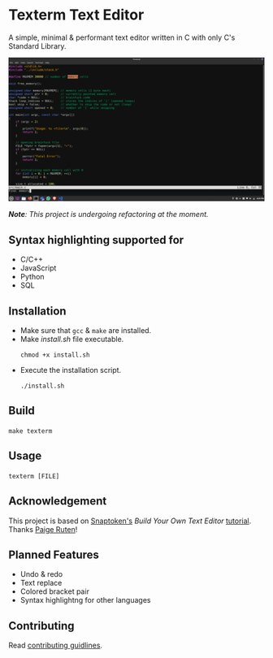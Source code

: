 # Texterm Text Editor

A simple, minimal & performant text editor written in C with only C's Standard Library.

![Screenshot](./img/ss.png)

_**Note**: This project is undergoing refactoring at the moment._

## Syntax highlighting supported for

- C/C++
- JavaScript
- Python
- SQL

## Installation

- Make sure that `gcc` & `make` are installed.
- Make _install.sh_ file executable.
  ```
  chmod +x install.sh
  ```
- Execute the installation script.
  ```
  ./install.sh
  ```

## Build

`make texterm`

## Usage

`texterm [FILE]`

## Acknowledgement

This project is based on [Snaptoken's](https://github.com/snaptoken) _Build Your Own Text Editor_ [tutorial](https://viewsourcecode.org/snaptoken/kilo/). Thanks [Paige Ruten](https://github.com/paigeruten)!

## Planned Features

- Undo & redo
- Text replace
- Colored bracket pair
- Syntax highlightng for other languages

## Contributing

Read [contributing guidlines](./CONTRIBUTING.md).
